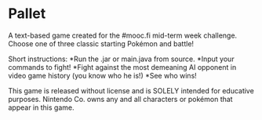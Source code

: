 Pallet
======

A text-based game created for the #mooc.fi mid-term week challenge. Choose one of three classic starting Pokémon and battle!

Short instructions:
*Run the .jar or main.java from source.
*Input your commands to fight!
*Fight against the most demeaning AI opponent in video game history (you know who he is!)
*See who wins!

This game is released without license and is SOLELY intended for educative purposes.
Nintendo Co. owns any and all characters or pokémon that appear in this game. 